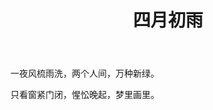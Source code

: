 ﻿---
layout: post
title: 四月初雨
description: 早晨去买包子吃，发现很好看，可惜手机像素太低，整首拙劣小词算是记事了。
category: 
---

一夜风梳雨洗，两个人间，万种新绿。

只看窗紧门闭，惺忪晚起，梦里画里。

